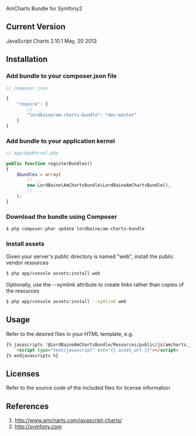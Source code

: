 AmCharts Bundle for Symfony2

## Current Version

JavaScript Charts 2.10.1 May, 20 2013

## Installation

### Add bundle to your composer.json file

``` js
// composer.json

{
    "require": {
        // ...
        "lordbaine/am-charts-bundle": "dev-master"
    }
}
```

### Add bundle to your application kernel

``` php
// app/AppKernel.php

public function registerBundles()
{
    $bundles = array(
        // ...
        new LordBaine\AmChartsBundle\LordBaineAmChartsBundle(),
        // ...
    );
}
```

### Download the bundle using Composer

``` bash
$ php composer.phar update lordbaine/am-charts-bundle
```

### Install assets

Given your server's public directory is named "web", install the public vendor resources

``` bash
$ php app/console assets:install web
```

Optionally, use the --symlink attribute to create links rather than copies of the resources 

``` bash
$ php app/console assets:install --symlink web
```

## Usage

Refer to the desired files in your HTML template, e.g.

``` html
{% javascripts '@LordBaineAmChartsBundle/Resources/public/js/amcharts.js' %}
    <script type="text/javascript" src="{{ asset_url }}"></script>
{% endjavascripts %}
```

## Licenses

Refer to the source code of the included files for license information

## References

1. http://www.amcharts.com/javascript-charts/
2. http://symfony.com
